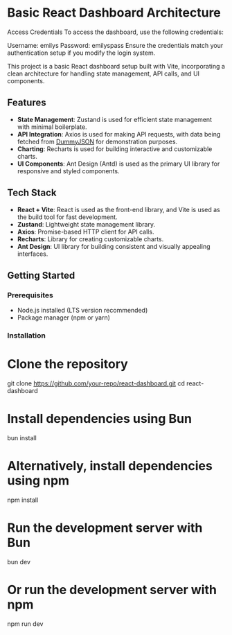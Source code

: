 # Basic React Dashboard Architecture

Access Credentials
To access the dashboard, use the following credentials:

Username: emilys
Password: emilyspass
Ensure the credentials match your authentication setup if you modify the login system.

This project is a basic React dashboard setup built with Vite, incorporating a clean architecture for handling state management, API calls, and UI components.

## Features

- **State Management**: Zustand is used for efficient state management with minimal boilerplate.
- **API Integration**: Axios is used for making API requests, with data being fetched from [DummyJSON](https://dummyjson.com) for demonstration purposes.
- **Charting**: Recharts is used for building interactive and customizable charts.
- **UI Components**: Ant Design (Antd) is used as the primary UI library for responsive and styled components.

## Tech Stack

- **React + Vite**: React is used as the front-end library, and Vite is used as the build tool for fast development.
- **Zustand**: Lightweight state management library.
- **Axios**: Promise-based HTTP client for API calls.
- **Recharts**: Library for creating customizable charts.
- **Ant Design**: UI library for building consistent and visually appealing interfaces.

## Getting Started

### Prerequisites

- Node.js installed (LTS version recommended)
- Package manager (npm or yarn)

### Installation

# Clone the repository
git clone https://github.com/your-repo/react-dashboard.git
cd react-dashboard

# Install dependencies using Bun
bun install

# Alternatively, install dependencies using npm
npm install

# Run the development server with Bun
bun dev

# Or run the development server with npm
npm run dev



